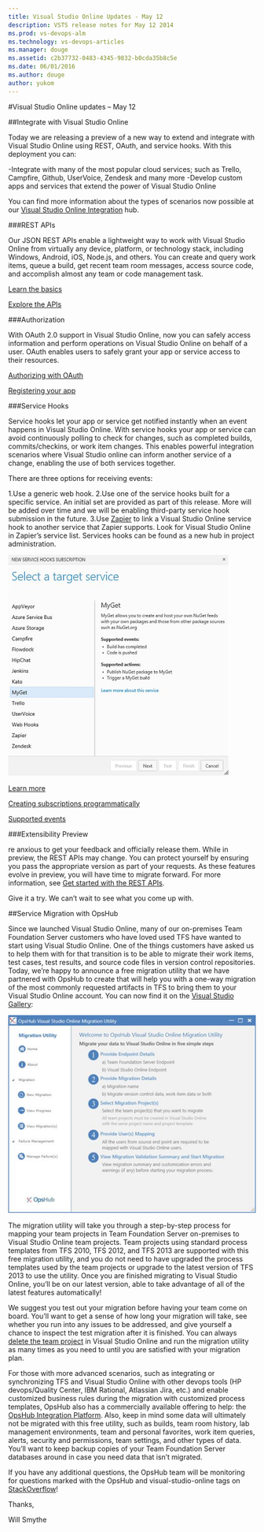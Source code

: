 ```yaml
---
title: Visual Studio Online Updates - May 12
description: VSTS release notes for May 12 2014
ms.prod: vs-devops-alm
ms.technology: vs-devops-articles
ms.manager: douge
ms.assetid: c2b37732-0483-4345-9832-b0cda35b8c5e
ms.date: 06/01/2016
ms.author: douge
author: yukom
---
```


#Visual Studio Online updates – May 12

##Integrate with Visual Studio Online

Today we are releasing a preview of a new way to extend and integrate with Visual Studio Online using REST, OAuth, and service hooks. With this deployment you can:

-Integrate with many of the most popular cloud services; such as Trello, Campfire, Github, UserVoice, Zendesk and many more
-Develop custom apps and services that extend the power of Visual Studio Online

You can find more information about the types of scenarios now possible at our [Visual Studio Online Integration](https://www.visualstudio.com/integrate/explore/explore-vso-vsi) hub.

###REST APIs

Our JSON REST APIs enable a lightweight way to work with Visual Studio Online from virtually any device, platform, or technology stack, including Windows, Android, iOS, Node.js, and others. You can create and query work items, queue a build, get recent team room messages, access source code, and accomplish almost any team or code management task.

[Learn the basics](https://www.visualstudio.com/integrate/get-started/get-started-rest-basics-vsi)

[Explore the APIs](https://www.visualstudio.com/integrate/reference/reference-vso-overview-vsi)

###Authorization

With OAuth 2.0 support in Visual Studio Online, now you can safely access information and perform operations on Visual Studio Online on behalf of a user. OAuth enables users to safely grant your app or service access to their resources.

[Authorizing with OAuth](https://www.visualstudio.com/integrate/get-started/get-started-auth-oauth2-vsi)

[Registering your app](https://app.vssps.visualstudio.com/app/register?_ga=1.9631093.1191187031.1470846728)

###Service Hooks

Service hooks let your app or service get notified instantly when an event happens in Visual Studio Online. With service hooks your app or service can avoid continuously polling to check for changes, such as completed builds, commits/checkins, or work item changes. This enables powerful integration scenarios where Visual Studio online can inform another service of a change, enabling the use of both services together.

There are three options for receiving events:

1.Use a generic web hook.
2.Use one of the service hooks built for a specific service. An initial set are provided as part of this release. More will be added over time and we will be enabling third-party service hook submission in the future.
3.Use [Zapier](http://www.zapier.com/) to link a Visual Studio Online service hook to another service that Zapier supports. Look for Visual Studio Online in Zapier’s service list.
Services hooks can be found as a new hub in project administration.

![Selecting a target service](_img/5_12_01.png)

[Learn more](https://www.visualstudio.com/get-started/integrate/integrating-with-service-hooks-vs)

[Creating subscriptions programmatically](https://www.visualstudio.com/integrate/reference/reference-vso-hooks-subscriptions-vsi)

[Supported events](https://www.visualstudio.com/integrate/get-started/get-started-service-hooks-events-vsi)

###Extensibility Preview

re anxious to get your feedback and officially release them. While in preview, the REST APIs may change. You can protect yourself by ensuring you pass the appropriate version as part of your requests. As these features evolve in preview, you will have time to migrate forward. For more information, see [Get started with the REST APIs](https://msdn.microsoft.com/library/bb165336.aspx).

Give it a try. We can’t wait to see what you come up with.

##Service Migration with OpsHub

Since we launched Visual Studio Online, many of our on-premises Team Foundation Server customers who have loved used TFS have wanted to start using Visual Studio Online. One of the things customers have asked us to help them with for that transition is to be able to migrate their work items, test cases, test results, and source code files in version control repositories. Today, we’re happy to announce a free migration utility that we have partnered with OpsHub to create that will help you with a one-way migration of the most commonly requested artifacts in TFS to bring them to your Visual Studio Online account. You can now find it on the [Visual Studio Gallery](http://aka.ms/OpsHubVSOMigrationUtility):

![Service Migration Utility](_img/5_12_02.png)

The migration utility will take you through a step-by-step process for mapping your team projects in Team Foundation Server on-premises to Visual Studio Online team projects. Team projects using standard process templates from TFS 2010, TFS 2012, and TFS 2013 are supported with this free migration utility, and you do not need to have upgraded the process templates used by the team projects or upgrade to the latest version of TFS 2013 to use the utility. Once you are finished migrating to Visual Studio Online, you’ll be on our latest version, able to take advantage of all of the latest features automatically!

We suggest you test out your migration before having your team come on board. You’ll want to get a sense of how long your migration will take, see whether you run into any issues to be addressed, and give yourself a chance to inspect the test migration after it is finished. You can always [delete the team project](http://blogs.msdn.com/b/buckh/archive/2013/09/13/how-to-delete-a-team-project-from-team-foundation-service.aspx) in Visual Studio Online and run the migration utility as many times as you need to until you are satisfied with your migration plan.

For those with more advanced scenarios, such as integrating or synchronizing TFS and Visual Studio Online with other devops tools (HP devops/Quality Center, IBM Rational, Atlassian Jira, etc.) and enable customized business rules during the migration with customized process templates, OpsHub also has a commercially available offering to help: the [OpsHub Integration Platform](http://aka.ms/OpsHub). Also, keep in mind some data will ultimately not be migrated with this free utility, such as builds, team room history, lab management environments, team and personal favorites, work item queries, alerts, security and permissions, team settings, and other types of data. You’ll want to keep backup copies of your Team Foundation Server databases around in case you need data that isn’t migrated.

If you have any additional questions, the OpsHub team will be monitoring for questions marked with the OpsHub and visual-studio-online tags on [StackOverflow](http://stackoverflow.com/questions/tagged/visual-studio-online)!

Thanks,

Will Smythe










